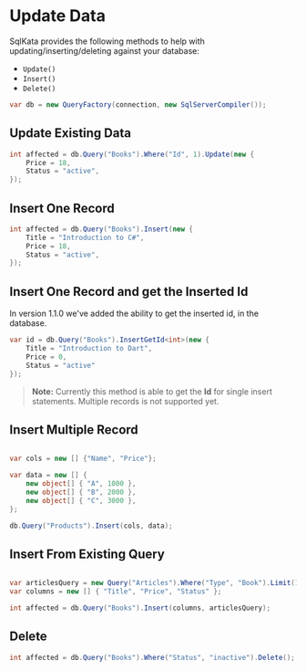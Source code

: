 # Update Data

SqlKata provides the following methods to help with updating/inserting/deleting against your database:

 - `Update()`
 - `Insert()`
 - `Delete()`

```cs
var db = new QueryFactory(connection, new SqlServerCompiler());
```

## Update Existing Data

```cs
int affected = db.Query("Books").Where("Id", 1).Update(new {
    Price = 18,
    Status = "active",
});
```

## Insert One Record

```cs
int affected = db.Query("Books").Insert(new {
    Title = "Introduction to C#",
    Price = 18,
    Status = "active",
});

```

## Insert One Record and get the Inserted Id

In version 1.1.0 we've added the ability to get the inserted id, in the database.

```cs
var id = db.Query("Books").InsertGetId<int>(new {
    Title = "Introduction to Dart",
    Price = 0,
    Status = "active"
});
```

> **Note:** Currently this method is able to get the **Id** for single insert statements. Multiple records is not supported yet.

## Insert Multiple Record

```cs

var cols = new [] {"Name", "Price"};

var data = new [] {
    new object[] { "A", 1000 },
    new object[] { "B", 2000 },
    new object[] { "C", 3000 },
};

db.Query("Products").Insert(cols, data);

```

## Insert From Existing Query

```cs

var articlesQuery = new Query("Articles").Where("Type", "Book").Limit(100);
var columns = new [] { "Title", "Price", "Status" };

int affected = db.Query("Books").Insert(columns, articlesQuery);

```

## Delete

```cs
int affected = db.Query("Books").Where("Status", "inactive").Delete();
```